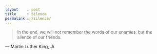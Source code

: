 ```yaml
---
layout    : post
title     : Silence
permalink : /silence/
---
```


> In the end, we will not remember the words of our enemies, but the silence of
> our friends.

&mdash; Martin Luther King, Jr
